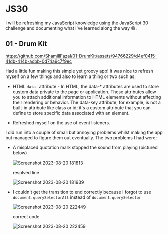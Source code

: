 # JS30 #

I will be refreshing my JavaScript knowledge using the JavaScript 30 challenge and documenting what I've learned along the way 😄.

## 01 - Drum Kit ##

https://github.com/ShamillFazal/01-DrumKit/assets/94766229/d4ef0415-41db-414b-acbb-0d74a9c7f9ec


Had a little fun making this simple yet groovy app! It was nice to refresh myself on a few things and also to learn a thing or two such as;

* HTML `data-` attribute - In HTML, the data-* attributes are used to store custom data private to the page or application. These attributes allow you to attach additional 
  information to HTML elements without affecting their rendering or behavior. The data-key attribute, for example, is not a built-in attribute like class or id; it's a custom 
  attribute that you can define to store specific data associated with an element.
  
* Refreshed myself on the use of event listeners.


I did run into a couple of small but annoying problems whilst making the app but managed to figure them out eventually. The two problems I had were;

* A misplaced quotation mark stopped the sound from playing (pictured below)

  ![Screenshot 2023-08-20 181813](https://github.com/ShamillFazal/01-DrumKit/assets/94766229/3b7afda7-3867-4229-a288-743539ead46d)

  resolved line


  ![Screenshot 2023-08-20 181939](https://github.com/ShamillFazal/01-DrumKit/assets/94766229/e8b65e8e-7001-4ebd-938f-f553d758505a)

  

* I couldn't get the transition to end correctly because I forgot to use `document.querySelectorAll` instead of `document.querySelector`

  ![Screenshot 2023-08-20 222449](https://github.com/ShamillFazal/01-DrumKit/assets/94766229/e13c646c-ba40-4269-b9b3-1a1da4997069)

  correct code

  ![Screenshot 2023-08-20 222459](https://github.com/ShamillFazal/01-DrumKit/assets/94766229/0282ae82-bbc4-49cc-ab1e-e0fa9cd0f34a)













